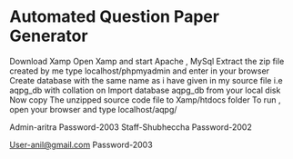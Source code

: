 # Automated Question Paper Generator
 
Download Xamp
Open Xamp and start Apache , MySql
Extract the zip file created by me
type localhost/phpmyadmin and enter in your browser
Create database with the same name as i have given in my source file i.e aqpg_db with collation on
Import database aqpg_db from your local disk
Now copy The unzipped source code file to Xamp/htdocs folder
To run , open your browser and type localhost/aqpg/

Admin-aritra
Password-2003
Staff-Shubheccha
Password-2002


User-anil@gmail.com
Password-2003

